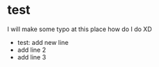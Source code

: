 # test
I will make some typo at this place
how do I do XD
- test: add new line
- add line 2
- add line 3
